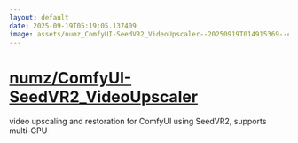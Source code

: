 ```yaml
---
layout: default
date: 2025-09-19T05:19:05.137409
image: assets/numz_ComfyUI-SeedVR2_VideoUpscaler--20250919T014915369--cropped.png
---
```


# [numz/ComfyUI-SeedVR2_VideoUpscaler](https://github.com/numz/ComfyUI-SeedVR2_VideoUpscaler)

video upscaling and restoration for ComfyUI using SeedVR2, supports multi-GPU
